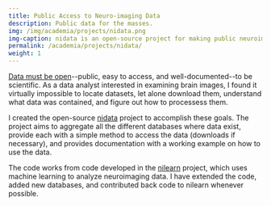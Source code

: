 ```yaml
---
title: Public Access to Neuro-imaging Data
description: Public data for the masses.
img: /img/academia/projects/nidata.png
img-caption: nidata is an open-source project for making public neuroimaging data easy to find, download, and understand how to use.
permalink: /academia/projects/nidata/
weight: 1
---
```


<p>
	<a href="{{ '/philosophy/' | prepend: site.baseurl }}"> Data must be open</a>--public, easy to access, and well-documented--to be scientific. As a data analyst interested in examining brain images, I found it virtually impossible to locate datasets, let alone download them, understand what data was contained, and figure out how to processess them.
</p>

<p>
	I created the open-source <a href="http://github.com/nidata/nidata">nidata</a> project to accomplish these goals. The project aims to aggregate all the different databases where data exist, provide each with a simple method to access the data (downloads if necessary), and provides documentation with a working example on how to use the data.
</p>

<p>
	The code works from code developed in the <a href="http://github.com/nilearn/nilearn">nilearn</a> project, which uses machine learning to analyze neuroimaging data. I have extended the code, added new databases, and contributed back code to nilearn whenever possible.
</p>

